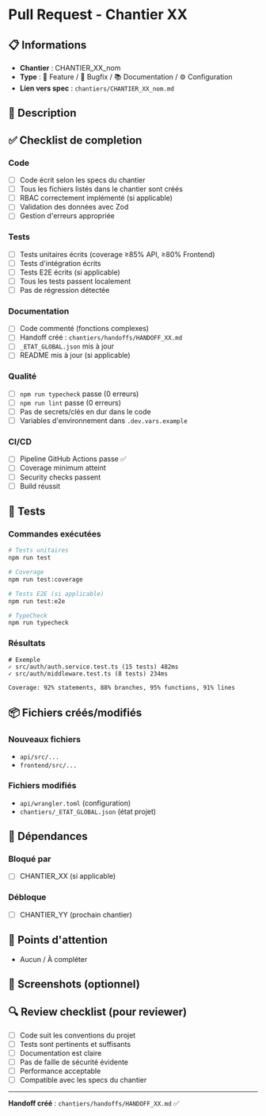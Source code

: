 # Pull Request - Chantier XX

## 📋 Informations

- **Chantier** : CHANTIER_XX_nom
- **Type** : 🚀 Feature / 🐛 Bugfix / 📚 Documentation / ⚙️ Configuration
- **Lien vers spec** : `chantiers/CHANTIER_XX_nom.md`

## 📝 Description

<!-- Décrire brièvement les changements apportés -->

## ✅ Checklist de completion

### Code
- [ ] Code écrit selon les specs du chantier
- [ ] Tous les fichiers listés dans le chantier sont créés
- [ ] RBAC correctement implémenté (si applicable)
- [ ] Validation des données avec Zod
- [ ] Gestion d'erreurs appropriée

### Tests
- [ ] Tests unitaires écrits (coverage ≥85% API, ≥80% Frontend)
- [ ] Tests d'intégration écrits
- [ ] Tests E2E écrits (si applicable)
- [ ] Tous les tests passent localement
- [ ] Pas de régression détectée

### Documentation
- [ ] Code commenté (fonctions complexes)
- [ ] Handoff créé : `chantiers/handoffs/HANDOFF_XX.md`
- [ ] `_ETAT_GLOBAL.json` mis à jour
- [ ] README mis à jour (si applicable)

### Qualité
- [ ] `npm run typecheck` passe (0 erreurs)
- [ ] `npm run lint` passe (0 erreurs)
- [ ] Pas de secrets/clés en dur dans le code
- [ ] Variables d'environnement dans `.dev.vars.example`

### CI/CD
- [ ] Pipeline GitHub Actions passe ✅
- [ ] Coverage minimum atteint
- [ ] Security checks passent
- [ ] Build réussit

## 🧪 Tests

### Commandes exécutées
```bash
# Tests unitaires
npm run test

# Coverage
npm run test:coverage

# Tests E2E (si applicable)
npm run test:e2e

# TypeCheck
npm run typecheck
```

### Résultats
<!-- Coller les résultats des tests -->

```
# Exemple
✓ src/auth/auth.service.test.ts (15 tests) 482ms
✓ src/auth/middleware.test.ts (8 tests) 234ms

Coverage: 92% statements, 88% branches, 95% functions, 91% lines
```

## 📦 Fichiers créés/modifiés

### Nouveaux fichiers
- `api/src/...`
- `frontend/src/...`

### Fichiers modifiés
- `api/wrangler.toml` (configuration)
- `chantiers/_ETAT_GLOBAL.json` (état projet)

## 🔗 Dépendances

### Bloqué par
- [ ] CHANTIER_XX (si applicable)

### Débloque
- [ ] CHANTIER_YY (prochain chantier)

## 🚨 Points d'attention

<!-- Lister les problèmes rencontrés, décisions techniques importantes, ou points nécessitant review -->

- Aucun / À compléter

## 📸 Screenshots (optionnel)

<!-- Si UI changes, ajouter des captures d'écran -->

## 🔍 Review checklist (pour reviewer)

- [ ] Code suit les conventions du projet
- [ ] Tests sont pertinents et suffisants
- [ ] Documentation est claire
- [ ] Pas de faille de sécurité évidente
- [ ] Performance acceptable
- [ ] Compatible avec les specs du chantier

---

**Handoff créé** : `chantiers/handoffs/HANDOFF_XX.md` ✅
